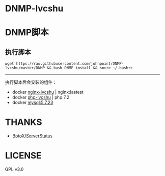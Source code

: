# DNMP-lvcshu

# DNMP脚本

## 执行脚本

```
wget https://raw.githubusercontent.com/johnpoint/DNMP-lvcshu/master/DNMP && bash DNMP install && soure ~/.bashrc
```
- - -
执行脚本后会安装的组件：
- docker [nginx-lvcshu](https://cloud.docker.com/u/johnpoint/repository/docker/johnpoint/nginx-lvcshu) | nginx:lastest
- docker [php-lvcshu](https://cloud.docker.com/u/johnpoint/repository/docker/johnpoint/php-lvcshu) | php 7.2
- docker [mysql:5.7.23](https://hub.docker.com/_/mysql/scans/library/mysql/5.7.23)

# THANKS

- [BotoX/ServerStatus](https://github.com/BotoX/ServerStatus)

# LICENSE

GPL v3.0